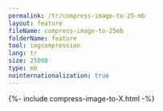 ```yaml
---
permalink: /tr/compress-image-to-25-mb
layout: feature
fileName: compress-image-to-25mb
folderName: feature
tool: imgcompression
lang: tr
size: 25000
type: mb
nointernationalization: true
---
```

{%- include compress-image-to-X.html -%}       

